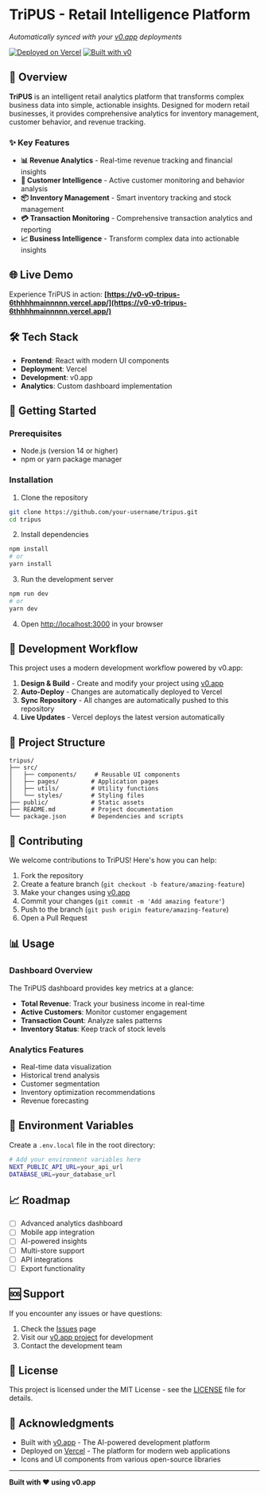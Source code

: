 # TriPUS - Retail Intelligence Platform

*Automatically synced with your [v0.app](https://v0.app) deployments*

[![Deployed on Vercel](https://img.shields.io/badge/Deployed%20on-Vercel-black?style=for-the-badge&logo=vercel)](https://v0-v0-tripus-6thhhhmainnnnn.vercel.app/)
[![Built with v0](https://img.shields.io/badge/Built%20with-v0.app-black?style=for-the-badge)](https://v0.app/chat/projects/okJI3r1jRbG)

## 🚀 Overview

**TriPUS** is an intelligent retail analytics platform that transforms complex business data into simple, actionable insights. Designed for modern retail businesses, it provides comprehensive analytics for inventory management, customer behavior, and revenue tracking.

### ✨ Key Features

- **📊 Revenue Analytics** - Real-time revenue tracking and financial insights
- **👥 Customer Intelligence** - Active customer monitoring and behavior analysis  
- **📦 Inventory Management** - Smart inventory tracking and stock management
- **💳 Transaction Monitoring** - Comprehensive transaction analytics and reporting
- **📈 Business Intelligence** - Transform complex data into actionable insights

## 🌐 Live Demo

Experience TriPUS in action:
**[https://v0-v0-tripus-6thhhhmainnnnn.vercel.app/](https://v0-v0-tripus-6thhhhmainnnnn.vercel.app/)**

## 🛠️ Tech Stack

- **Frontend**: React with modern UI components
- **Deployment**: Vercel
- **Development**: v0.app
- **Analytics**: Custom dashboard implementation

## 🚀 Getting Started

### Prerequisites

- Node.js (version 14 or higher)
- npm or yarn package manager

### Installation

1. Clone the repository
```bash
git clone https://github.com/your-username/tripus.git
cd tripus
```

2. Install dependencies
```bash
npm install
# or
yarn install
```

3. Run the development server
```bash
npm run dev
# or
yarn dev
```

4. Open [http://localhost:3000](http://localhost:3000) in your browser

## 🔄 Development Workflow

This project uses a modern development workflow powered by v0.app:

1. **Design & Build** - Create and modify your project using [v0.app](https://v0.app/chat/projects/okJI3r1jRbG)
2. **Auto-Deploy** - Changes are automatically deployed to Vercel
3. **Sync Repository** - All changes are automatically pushed to this repository
4. **Live Updates** - Vercel deploys the latest version automatically

## 📁 Project Structure

```
tripus/
├── src/
│   ├── components/     # Reusable UI components
│   ├── pages/         # Application pages
│   ├── utils/         # Utility functions
│   └── styles/        # Styling files
├── public/            # Static assets
├── README.md          # Project documentation
└── package.json       # Dependencies and scripts
```

## 🤝 Contributing

We welcome contributions to TriPUS! Here's how you can help:

1. Fork the repository
2. Create a feature branch (`git checkout -b feature/amazing-feature`)
3. Make your changes using [v0.app](https://v0.app/chat/projects/okJI3r1jRbG)
4. Commit your changes (`git commit -m 'Add amazing feature'`)
5. Push to the branch (`git push origin feature/amazing-feature`)
6. Open a Pull Request

## 📊 Usage

### Dashboard Overview

The TriPUS dashboard provides key metrics at a glance:
- **Total Revenue**: Track your business income in real-time
- **Active Customers**: Monitor customer engagement
- **Transaction Count**: Analyze sales patterns
- **Inventory Status**: Keep track of stock levels

### Analytics Features

- Real-time data visualization
- Historical trend analysis
- Customer segmentation
- Inventory optimization recommendations
- Revenue forecasting

## 🔐 Environment Variables

Create a `.env.local` file in the root directory:

```bash
# Add your environment variables here
NEXT_PUBLIC_API_URL=your_api_url
DATABASE_URL=your_database_url
```

## 📈 Roadmap

- [ ] Advanced analytics dashboard
- [ ] Mobile app integration
- [ ] AI-powered insights
- [ ] Multi-store support
- [ ] API integrations
- [ ] Export functionality

## 🆘 Support

If you encounter any issues or have questions:

1. Check the [Issues](https://github.com/your-username/tripus/issues) page
2. Visit our [v0.app project](https://v0.app/chat/projects/okJI3r1jRbG) for development
3. Contact the development team

## 📄 License

This project is licensed under the MIT License - see the [LICENSE](LICENSE) file for details.

## 🙏 Acknowledgments

- Built with [v0.app](https://v0.app) - The AI-powered development platform
- Deployed on [Vercel](https://vercel.com) - The platform for modern web applications
- Icons and UI components from various open-source libraries

---

**Built with ❤️ using v0.app**
